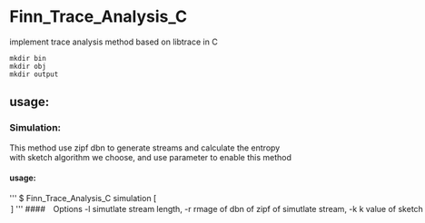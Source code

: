 # Finn_Trace_Analysis_C
implement trace analysis method based on libtrace in C  

```
mkdir bin
mkdir obj
mkdir output
```


## usage: 
 
### Simulation:
This method use zipf dbn to generate streams and calculate the entropy with sketch algorithm we choose, and use parameter <simulation> to enable this method
#### usage:
'''
$ Finn_Trace_Analysis_C simulation [<option>]
'''
####　Options 
-l <vlaue>       simutlate stream length,
-r <vlaue>       rmage of dbn of zipf of simutlate stream, 
-k <vlaue>       k value of sketch entropy algorithm ,
-z <vlaue>       z parameter of zipf dbn,
-t <vlaue>       simulation times,
-e <vlaue>       error prob. threshold,
-o <vlaue>       zipf dbn offset,must be greater be positve integer,
-a <vlaue>       choose specific sketch algorithm,
-i <vlaue>       table amount of inverse cdf of clifford,
-KLD             enable to simulate another alogrithm and calculate the KLD of them,
